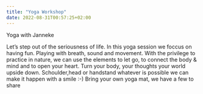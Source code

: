 ```yaml
---
title: "Yoga Workshop"
date: 2022-08-31T00:57:25+02:00
---
```


Yoga with Janneke
<!--more-->
Let’s step out of the seriousness of life.
In this yoga session we foccus on having fun.
Playing with breath, sound and movement.
With the privilege to practice in nature, we can use the elements to
let go, to connect the body & mind and to open your heart.
Turn your body, your thoughts your world upside down.
Schoulder,head or handstand whatever is possible we can make it happen
with a smile :-)
Bring your own yoga mat, we have a few to share

